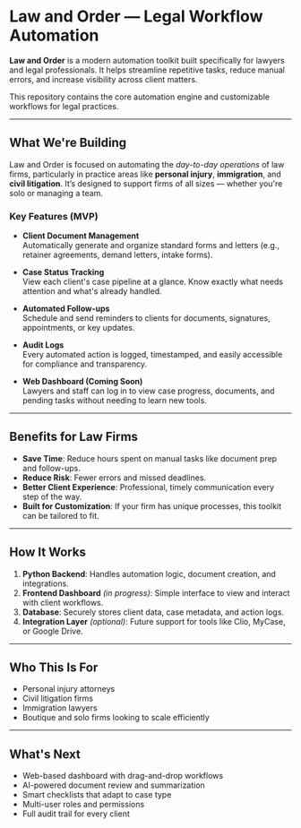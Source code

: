 # Law and Order — Legal Workflow Automation

**Law and Order** is a modern automation toolkit built specifically for lawyers and legal professionals. It helps streamline repetitive tasks, reduce manual errors, and increase visibility across client matters.

This repository contains the core automation engine and customizable workflows for legal practices.

---

## What We're Building

Law and Order is focused on automating the *day-to-day operations* of law firms, particularly in practice areas like **personal injury**, **immigration**, and **civil litigation**. It’s designed to support firms of all sizes — whether you're solo or managing a team.

### Key Features (MVP)

- **Client Document Management**  
  Automatically generate and organize standard forms and letters (e.g., retainer agreements, demand letters, intake forms).

- **Case Status Tracking**  
  View each client's case pipeline at a glance. Know exactly what needs attention and what's already handled.

- **Automated Follow-ups**  
  Schedule and send reminders to clients for documents, signatures, appointments, or key updates.

- **Audit Logs**  
  Every automated action is logged, timestamped, and easily accessible for compliance and transparency.

- **Web Dashboard (Coming Soon)**  
  Lawyers and staff can log in to view case progress, documents, and pending tasks without needing to learn new tools.

---

## Benefits for Law Firms

- **Save Time**: Reduce hours spent on manual tasks like document prep and follow-ups.
- **Reduce Risk**: Fewer errors and missed deadlines.
- **Better Client Experience**: Professional, timely communication every step of the way.
- **Built for Customization**: If your firm has unique processes, this toolkit can be tailored to fit.

---

## How It Works

1. **Python Backend**: Handles automation logic, document creation, and integrations.
2. **Frontend Dashboard** *(in progress)*: Simple interface to view and interact with client workflows.
3. **Database**: Securely stores client data, case metadata, and action logs.
4. **Integration Layer** *(optional)*: Future support for tools like Clio, MyCase, or Google Drive.

---

## Who This Is For

- Personal injury attorneys
- Civil litigation firms
- Immigration lawyers
- Boutique and solo firms looking to scale efficiently

---

## What's Next

- Web-based dashboard with drag-and-drop workflows
- AI-powered document review and summarization
- Smart checklists that adapt to case type
- Multi-user roles and permissions
- Full audit trail for every client 
